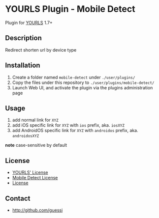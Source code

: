 YOURLS Plugin - Mobile Detect
=============================

Plugin for [YOURLS](http://yourls.org) 1.7+


Description
-----------
Redirect shorten url by device type


Installation
------------
1. Create a folder named `mobile-detect` under `./user/plugins/`
2. Copy the files under this repository to `./user/plugins/mobile-detect/`
3. Launch Web UI, and activate the plugin via the plugins administration page


Usage
-----
1. add normal link for `XYZ`
2. add iOS specific link for `XYZ` with `ios` prefix, aka. `iosXYZ`
3. add AndroidOS specific link for `XYZ` with `androidos` prefix, aka. `androidosXYZ`

**note** case-sensitive by default


License
-------

* [YOURLS' License](https://github.com/YOURLS/YOURLS)
* [Mobile Detect License](https://github.com/serbanghita/Mobile-Detect)
* [License](LICENSE.md)


Contact
-------
* http://github.com/guessi
